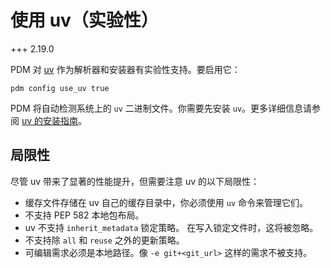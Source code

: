 # 使用 uv（实验性）

+++ 2.19.0

PDM 对 [uv](https://github.com/astral-sh/uv) 作为解析器和安装器有实验性支持。要启用它：

```
pdm config use_uv true
```

PDM 将自动检测系统上的 `uv`  二进制文件。你需要先安装 `uv`。更多详细信息请参阅 [uv 的安装指南](https://docs.astral.sh/uv/getting-started/installation/)。

## 局限性

尽管 uv 带来了显著的性能提升，但需要注意 uv 的以下局限性：

- 缓存文件存储在 uv 自己的缓存目录中，你必须使用 `uv` 命令来管理它们。
- 不支持 PEP 582 本地包布局。
- uv 不支持 `inherit_metadata` 锁定策略。 在写入锁定文件时，这将被忽略。
- 不支持除 `all` 和 `reuse` 之外的更新策略。
- 可编辑需求必须是本地路径。像 `-e git+<git_url>` 这样的需求不被支持。
